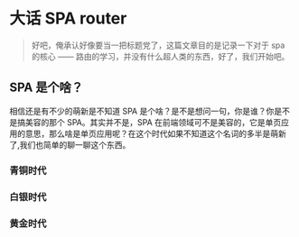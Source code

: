 # 大话 SPA router

> 好吧，俺承认好像要当一把标题党了，这篇文章目的是记录一下对于 spa 的核心 —— 路由的学习，并没有什么超人类的东西，好了，我们开始吧。

## SPA 是个啥？

相信还是有不少的萌新是不知道 SPA 是个啥？是不是想问一句，你是谁？你是不是搞美容的那个 SPA。其实并不是，SPA 在前端领域可不是美容的，它是单页应用的意思，那么啥是单页应用呢？在这个时代如果不知道这个名词的多半是萌新了,我们也简单的聊一聊这个东西。

### 青铜时代



### 白银时代

### 黄金时代

